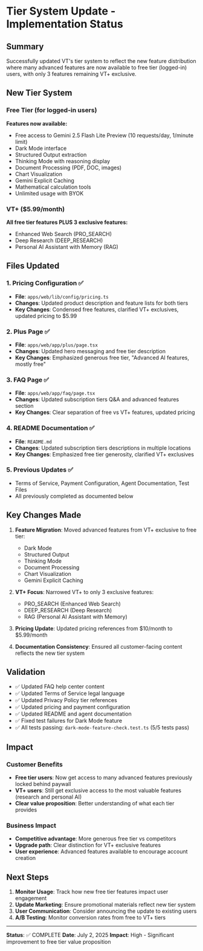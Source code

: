 # Tier System Update - Implementation Status

## Summary

Successfully updated VT's tier system to reflect the new feature distribution where many advanced features are now available to free tier (logged-in) users, with only 3 features remaining VT+ exclusive.

## New Tier System

### Free Tier (for logged-in users)

**Features now available:**

- Free access to Gemini 2.5 Flash Lite Preview (10 requests/day, 1/minute limit)
- Dark Mode interface
- Structured Output extraction
- Thinking Mode with reasoning display
- Document Processing (PDF, DOC, images)
- Chart Visualization
- Gemini Explicit Caching
- Mathematical calculation tools
- Unlimited usage with BYOK

### VT+ ($5.99/month)

**All free tier features PLUS 3 exclusive features:**

- Enhanced Web Search (PRO_SEARCH)
- Deep Research (DEEP_RESEARCH)
- Personal AI Assistant with Memory (RAG)

## Files Updated

### 1. Pricing Configuration ✅

- **File**: `apps/web/lib/config/pricing.ts`
- **Changes**: Updated product description and feature lists for both tiers
- **Key Changes**: Condensed free features, clarified VT+ exclusives, updated pricing to $5.99

### 2. Plus Page ✅

- **File**: `apps/web/app/plus/page.tsx`
- **Changes**: Updated hero messaging and free tier description
- **Key Changes**: Emphasized generous free tier, "Advanced AI features, mostly free"

### 3. FAQ Page ✅

- **File**: `apps/web/app/faq/page.tsx`
- **Changes**: Updated subscription tiers Q&A and advanced features section
- **Key Changes**: Clear separation of free vs VT+ features, updated pricing

### 4. README Documentation ✅

- **File**: `README.md`
- **Changes**: Updated subscription tiers descriptions in multiple locations
- **Key Changes**: Emphasized free tier generosity, clarified VT+ exclusives

### 5. Previous Updates ✅

- Terms of Service, Payment Configuration, Agent Documentation, Test Files
- All previously completed as documented below

## Key Changes Made

1. **Feature Migration**: Moved advanced features from VT+ exclusive to free tier:

    - Dark Mode
    - Structured Output
    - Thinking Mode
    - Document Processing
    - Chart Visualization
    - Gemini Explicit Caching

2. **VT+ Focus**: Narrowed VT+ to only 3 exclusive features:

    - PRO_SEARCH (Enhanced Web Search)
    - DEEP_RESEARCH (Deep Research)
    - RAG (Personal AI Assistant with Memory)

3. **Pricing Update**: Updated pricing references from $10/month to $5.99/month

4. **Documentation Consistency**: Ensured all customer-facing content reflects the new tier system

## Validation

- ✅ Updated FAQ help center content
- ✅ Updated Terms of Service legal language
- ✅ Updated Privacy Policy tier references
- ✅ Updated pricing and payment configuration
- ✅ Updated README and agent documentation
- ✅ Fixed test failures for Dark Mode feature
- ✅ All tests passing: `dark-mode-feature-check.test.ts` (5/5 tests pass)

## Impact

### Customer Benefits

- **Free tier users**: Now get access to many advanced features previously locked behind paywall
- **VT+ users**: Still get exclusive access to the most valuable features (research and personal AI)
- **Clear value proposition**: Better understanding of what each tier provides

### Business Impact

- **Competitive advantage**: More generous free tier vs competitors
- **Upgrade path**: Clear distinction for VT+ exclusive features
- **User experience**: Advanced features available to encourage account creation

## Next Steps

1. **Monitor Usage**: Track how new free tier features impact user engagement
2. **Update Marketing**: Ensure promotional materials reflect new tier system
3. **User Communication**: Consider announcing the update to existing users
4. **A/B Testing**: Monitor conversion rates from free to VT+ tiers

---

**Status**: ✅ COMPLETE
**Date**: July 2, 2025
**Impact**: High - Significant improvement to free tier value proposition

